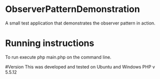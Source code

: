 # ObserverPatternDemonstration
A small test application that demonstrates the observer pattern in action. 

# Running instructions
To run execute php main.php on the command line.

#Version
This was developed and tested on Ubuntu and Windows PHP v 5.5.12
